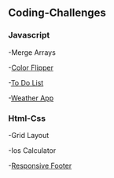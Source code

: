 ## Coding-Challenges
<h3>Javascript</h3>

-Merge Arrays

-<a href="https://banugungor.github.io/Coding-Challenges/Javascript/Color%20Flipper/hex.html" rel="nofollow">Color Flipper</a>

-<a href="https://banugungor.github.io/Coding-Challenges/Javascript/To-Do%20List/">To Do List</a></a>

-<a href="https://banugungor.github.io/Coding-Challenges/Javascript/Weather%20App/">Weather App</a></a>


<h3>Html-Css</h3>

-Grid Layout

-Ios Calculator 

-<a href="https://banugungor.github.io/Coding-Challenges/Html%20-%20Css/Bootstrap/Responsive%20Footer/">Responsive Footer</a></a>
